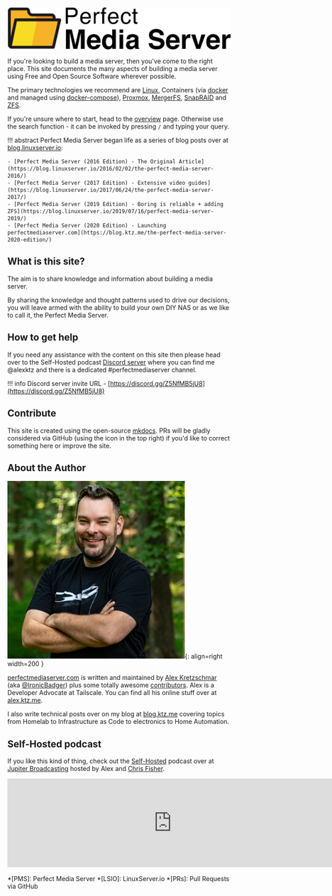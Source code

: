 ![logo](images/assets/logo.png)

If you're looking to build a media server, then you've come to the right place. This site documents the many aspects of building a media server using Free and Open Source Software wherever possible.

The primary technologies we recommend are [Linux](tech-stack/linux.md), Containers (via [docker](tech-stack/docker.md) and managed using [docker-compose](tech-stack/docker-compose.md)), [Proxmox](tech-stack/proxmox.md), [MergerFS](tech-stack/mergerfs.md), [SnapRAID](tech-stack/snapraid.md) and [ZFS](tech-stack/zfs.md).

If you're unsure where to start, head to the [overview](01-overview/overview.md) page. Otherwise use the search function - it can be invoked by pressing `/` and typing your query.

!!! abstract
    Perfect Media Server began life as a series of blog posts over at [blog.linuxserver.io](https://www.linuxserver.io/blog/tag:perfectmediaserver#blog_list):

    - [Perfect Media Server (2016 Edition) - The Original Article](https://blog.linuxserver.io/2016/02/02/the-perfect-media-server-2016/)
    - [Perfect Media Server (2017 Edition) - Extensive video guides](https://blog.linuxserver.io/2017/06/24/the-perfect-media-server-2017/)
    - [Perfect Media Server (2019 Edition) - Boring is reliable + adding ZFS](https://blog.linuxserver.io/2019/07/16/perfect-media-server-2019/)
    - [Perfect Media Server (2020 Edition) - Launching perfectmediaserver.com](https://blog.ktz.me/the-perfect-media-server-2020-edition/)

## What is this site?

The aim is to share knowledge and information about building a media server.

By sharing the knowledge and thought patterns used to drive our decisions, you will leave armed with the ability to build your own DIY NAS or as we like to call it, the Perfect Media Server.

## How to get help

If you need any assistance with the content on this site then please head over to the Self-Hosted podcast [Discord server](https://discord.gg/Z5NfMB5jU8) where you can find me @alexktz and there is a dedicated #perfectmediaserver channel.

!!! info
    Discord server invite URL - [https://discord.gg/Z5NfMB5jU8](https://discord.gg/Z5NfMB5jU8)

## Contribute

This site is created using the open-source [mkdocs](https://www.mkdocs.org/). PRs will be gladly considered via GitHub (using the icon in the top right) if you'd like to correct something here or improve the site.

## About the Author

![alex](images/alex.jpg){: align=right width=200 }

[perfectmediaserver.com](https://perfectmediaserver.com) is written and maintained by [Alex Kretzschmar](https://www.linkedin.com/in/alex-kretzschmar/) (aka [@IronicBadger](https://twitter.com/ironicbadger)) plus some totally awesome [contributors](https://github.com/IronicBadger/pms-wiki/graphs/contributors). Alex is a Developer Advocate at Tailscale. You can find all his online stuff over at [alex.ktz.me](https://alex.ktz.me).

I also write technical posts over on my blog at [blog.ktz.me](https://blog.ktz.me) covering topics from Homelab to Infrastructure as Code to electronics to Home Automation.

## Self-Hosted podcast

If you like this kind of thing, check out the [Self-Hosted](https://selfhosted.show) podcast over at [Jupiter Broadcasting](https://jupiterbroadcasting.com) hosted by Alex and [Chris Fisher](https://twitter.com/ChrisLAS).

<iframe src="https://player.fireside.fm/v2/dUlrHQih+aGtGAbih?theme=dark" width="740" height="200" frameborder="0" scrolling="no"></iframe>

<script data-name="BMC-Widget" src="https://cdnjs.buymeacoffee.com/1.0.0/widget.prod.min.js" data-id="alexktz" data-description="Support me on Buy me a coffee!" data-color="#ff813f" data-position="Right" data-x_margin="18" data-y_margin="18"></script>


*[PMS]: Perfect Media Server
*[LSIO]: LinuxServer.io
*[PRs]: Pull Requests via GitHub
